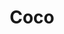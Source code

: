 ---
title: Coco
date: 
draft: false

# descripcion
description : Coco

materials: Plata 925

color: Plateado

dimensions: 1,4cm

code: 02-13-0128

type: "Dijes"

categories: []

price: $2.740,00

price_eftvo: $2.330,00

# Images
# first image will be shown in the product page
images:
  # - image: "images/path_to_image"
  # La ubicacion de las imagenes es imagenes/Dijes/Dijes.Microcubic/02-13-0128-coco
  - image: "./images/dijes/microcubic/02-13-0128-chanel_a.JPG"
  - image: "./images/dijes/microcubic/02-13-0128-chanel_b.JPG"
---